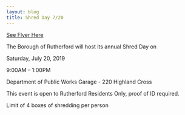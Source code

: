 ```yaml
---
layout: blog
title: Shred Day 7/20
---
```


[See Flyer Here](https://storage.googleapis.com/static.rutherford-nj.com/public-works/Posts/shred%20day%202019.pdf)

The Borough of Rutherford will host its annual Shred Day on 

Saturday, July 20, 2019

9:00AM – 1:00PM

Department of Public Works Garage - 220 Highland Cross

This event is open to Rutherford Residents Only, proof of ID required.

Limit of 4 boxes of shredding per person
